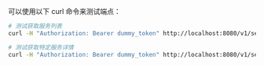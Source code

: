 可以使用以下 curl 命令来测试端点：

```bash
# 测试获取服务列表
curl -H "Authorization: Bearer dummy_token" http://localhost:8080/v1/services

# 测试获取特定服务详情
curl -H "Authorization: Bearer dummy_token" http://localhost:8080/v1/services/1
```
